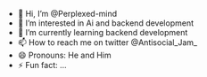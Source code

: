 - 👋 Hi, I’m @Perplexed-mind
- 👀 I’m interested in Ai and backend development
- 🌱 I’m currently learning backend development
- 📫 How to reach me on twitter @Antisocial_Jam_
- 😄 Pronouns: He and Him
- ⚡ Fun fact: ...

<!---
Perplexed-mind/Perplexed-mind is a ✨ special ✨ repository because its `README.md` (this file) appears on your GitHub profile.
You can click the Preview link to take a look at your changes.
--->
